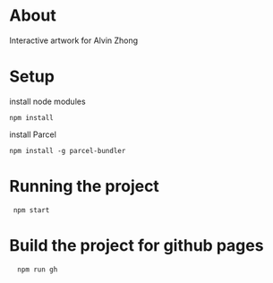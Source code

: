 # About

Interactive artwork for Alvin Zhong

# Setup

install node modules

```
npm install
```

install Parcel

```
npm install -g parcel-bundler
```

# Running the project

```
 npm start
```

# Build the project for github pages

```
  npm run gh
```
